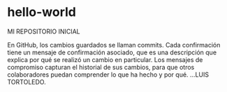 # hello-world
MI REPOSITORIO INICIAL

En GitHub, los cambios guardados se llaman commits. Cada confirmación tiene un mensaje de confirmación asociado, que es una descripción que explica por qué se realizó un cambio en particular. Los mensajes de compromiso capturan el historial de sus cambios, para que otros colaboradores puedan comprender lo que ha hecho y por qué. ...LUIS TORTOLEDO.
